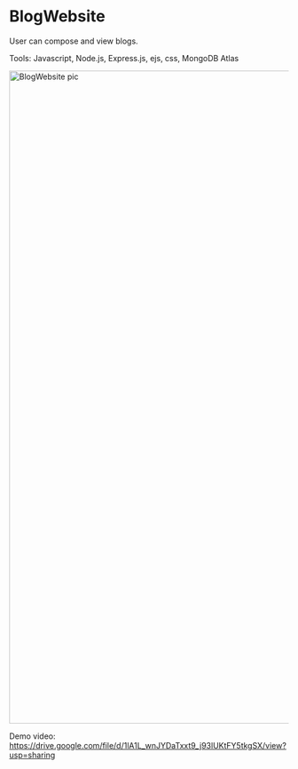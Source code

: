 # BlogWebsite

User can compose and view blogs.

Tools: Javascript, Node.js, Express.js, ejs, css, MongoDB Atlas

<img width="1175" alt="BlogWebsite pic" src="https://github.com/Yinghanghang/BlogWebsite/assets/71808318/71ae6cb7-eb9d-44f8-b503-93643d026215">


Demo video: https://drive.google.com/file/d/1lA1L_wnJYDaTxxt9_j93lUKtFY5tkgSX/view?usp=sharing
